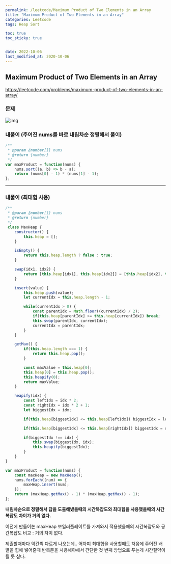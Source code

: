 ```yaml
---
permalink: /leetcode/Maximum Product of Two Elements in an Array
title: "Maximum Product of Two Elements in an Array"
categories: Leetcode
tags: Heap Sort

toc: true
toc_sticky: true


date: 2022-10-06
last_modified_at: 2020-10-06
---
```


## Maximum Product of Two Elements in an Array

https://leetcode.com/problems/maximum-product-of-two-elements-in-an-array/

### 문제

![img](https://user-images.githubusercontent.com/45479309/194117326-b5e22441-f7cf-430d-a14d-15d6556f9e88.png)

### 내풀이 (주어진 nums를 바로 내림차순 정렬해서 풀이)

```javascript
/**
 * @param {number[]} nums
 * @return {number}
 */
var maxProduct = function(nums) {
    nums.sort((a, b) => b - a);
    return (nums[0] - 1) * (nums[1] - 1);
};
```

---

### 내풀이 (최대힙 사용)

```javascript
/**
 * @param {number[]} nums
 * @return {number}
 */
 class MaxHeap {
    constructor() {
        this.heap = [];
    }

    isEmpty() {
        return this.heap.length ? false : true;
    }

    swap(idx1, idx2) {
        return [this.heap[idx1], this.heap[idx2]] = [this.heap[idx2], this.heap[idx1]];
    }

    insert(value) {
        this.heap.push(value);
        let currentIdx = this.heap.length - 1;

        while(currentIdx > 0) {
            const parentIdx = Math.floor((currentIdx) / 2);
            if(this.heap[parentIdx] >= this.heap[currentIdx]) break;
            this.swap(parentIdx, currentIdx);
            currentIdx = parentIdx;
        }
    }

    getMax() {
        if(this.heap.length === 1) {
            return this.heap.pop();
        }

        const maxValue = this.heap[0];
        this.heap[0] = this.heap.pop();
        this.heapify(0);
        return maxValue;
    }

    heapify(idx) {
        const leftIdx = idx * 2;
        const rightIdx = idx * 2 + 1;
        let biggestIdx = idx;

        if(this.heap[biggestIdx] <= this.heap[leftIdx]) biggestIdx = leftIdx;

        if(this.heap[biggestIdx] <= this.heap[rightIdx]) biggestIdx = rightIdx;

        if(biggestIdx !== idx) {
            this.swap(biggestIdx, idx);
            this.heapify(biggestIdx);
        }
    }
}

var maxProduct = function(nums) {
    const maxHeap = new MaxHeap();
    nums.forEach((num) => {
        maxHeap.insert(num);
    });
    return (maxHeap.getMax() - 1) * (maxHeap.getMax() - 1);
};
```

**내림차순으로 정렬해서 답을 도출해냈을때의 시간복잡도와 최대힙을 사용했을때의 시간복잡도 차이가 거의 없다.**

이전에 만들어논 maxHeap 보일러플레이트를 가져와서 적용했을때의 시간복잡도와 공간복잡도 비교 : 거의 차이 없다.  

제출할때마다 악간씩 다르게 나오는데.. 어차피 최대힙을 사용할때도 처음에 주어진 배열을 힙에 넣어줄때 반복문을 사용해야해서 간단한 첫 번째 방법으로 푸는게 시간절약이 될 듯 싶다.

